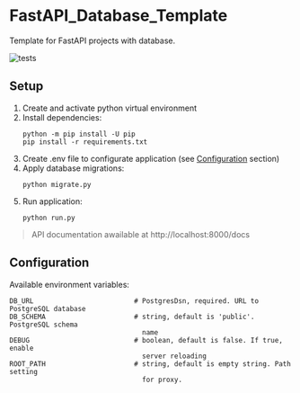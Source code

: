 # FastAPI_Database_Template
Template for FastAPI projects with database.

![tests](https://github.com/TheDim0n/FastAPI_Database_Template/actions/workflows/tests.yml/badge.svg)

## Setup
1. Create and activate python virtual environment
2. Install dependencies:
    ```
    python -m pip install -U pip
    pip install -r requirements.txt
    ```
3. Create .env file to configurate application (see [Configuration](#configuration) section)
4. Apply database migrations:
    ```
    python migrate.py
    ```
5. Run application:
    ```
    python run.py
    ```
> API documentation awailable at http://localhost:8000/docs

## Configuration <a name="configuration"></a>
Available environment variables:

```
DB_URL                         # PostgresDsn, required. URL to PostgreSQL database
DB_SCHEMA                      # string, default is 'public'. PostgreSQL schema
                                 name
DEBUG                          # boolean, default is false. If true, enable
                                 server reloading
ROOT_PATH                      # string, default is empty string. Path setting
                                 for proxy.
```